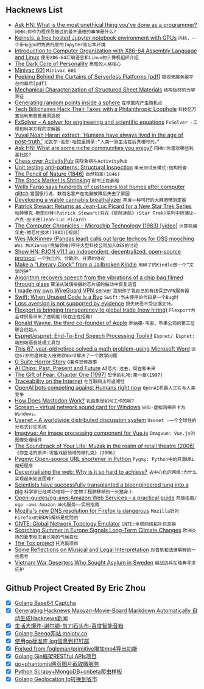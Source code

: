 ## Hacknews List


- [Ask HN: What is the most unethical thing you&#39;ve done as a programmer?](item?id=17692005)  `问HN:你作为程序员做过的最不道德的事情是什么?`
- [Kernels, a free hosted Jupyter notebook environment with GPUs](https://www.kaggle.com/kernels)  `内核，一个带有gpu的免费托管的Jupyter笔记本环境`
- [Introduction to Computer Organization with X86-64 Assembly Language and Linux](http://bob.cs.sonoma.edu/IntroCompOrg-x64/book.html)  `使用X86-64汇编语言和Linux的计算机组织介绍`
- [The Dark Core of Personality](https://blogs.scientificamerican.com/beautiful-minds/the-dark-core-of-personality/)  `黑暗的人格核心`
- [Minivac 601](https://en.wikipedia.org/wiki/Minivac_601)  `Minivac 601`
- [Peeking Behind the Curtains of Serverless Platforms [pdf]](http://pages.cs.wisc.edu/~liangw/pub/atc18-final298.pdf)  `窥视无服务器平台的幕后[pdf]`
- [Mechanical Characterization of Structured Sheet Materials](https://www.disneyresearch.com/publication/structured-sheet-materials/)  `结构板材的力学表征`
- [Generating random points inside a sphere](https://karthikkaranth.me/blog/generating-random-points-in-a-sphere/)  `在球面内产生随机点`
- [Tech Billionaires Hack Their Taxes with a Philanthropic Loophole](https://www.nytimes.com/2018/08/03/business/donor-advised-funds-tech-tax.html)  `科技亿万富翁利用慈善漏洞逃税`
- [FxSolver – A solver for engineering and scientific equations](https://www.fxsolver.com/)  `FxSolver -工程和科学方程的求解器`
- [Yuval Noah Harari extract: ‘Humans have always lived in the age of post-truth.’](https://www.theguardian.com/culture/2018/aug/05/yuval-noah-harari-extract-fake-news-sapiens-homo-deus)  `尤瓦尔·诺亚·哈拉里摘录:“人类一直生活在后真相时代。”`
- [Ask HN: What are some niche communities you enjoy?](item?id=17690852)  `问HN:你喜欢哪些利基社区?`
- [Chess over ActivityPub](https://castling.club/)  `国际象棋在ActivityPub`
- [Unit testing anti-patterns: Structural Inspection](https://enterprisecraftsmanship.com/2016/07/21/unit-testing-anti-patterns-structural-inspection/)  `单元测试反模式:结构检查`
- [The Pencil of Nature (1846)](http://www.gutenberg.org/files/33447/33447-h/33447-h.html)  `自然铅笔(1846)`
- [The Stock Market Is Shrinking](https://www.nytimes.com/2018/08/04/business/shrinking-stock-market.html)  `股市正在萎缩`
- [Wells Fargo says hundreds of customers lost homes after computer glitch](https://money.cnn.com/2018/08/04/news/companies/wells-fargo-mortgage-modification/index.html)  `富国银行说，数百名客户在电脑故障后失去了家园`
- [Developing a viable cannabis breathalyzer](https://www.npr.org/2018/08/04/634992695/the-pot-breathalyzer-is-here-maybe)  `开发一种可行的大麻酒精测定器`
- [Patrick Stewart Returns as Jean-Luc Picard for a New Star Trek Series](https://techcrunch.com/2018/08/04/patrick-stewart-is-returning-to-the-role-of-jean-luc-picard-for-a-new-star-trek-series/)  `帕特里克·斯图尔特(Patrick Stewart)将在《星际迷航》(Star Trek)系列中饰演让-卢克·皮卡德(Jean-Luc Picard)`
- [The Computer Chronicles – Microchip Technology (1983) [video]](https://www.youtube.com/watch?v=LYE4g9N4kCs)  `计算机编年史-微芯片技术(1983)[视频]`
- [Wes McKinney (Pandas lead) calls out large techcos for OSS mooching](https://twitter.com/wesmckinn/status/1020327908160794624)  `Wes McKinney(熊猫领袖)呼吁大型科技公司加入OSS的讨论`
- [Show HN: PJON v11.1 an independent, decentralized, open-source protocol](https://github.com/gioblu/PJON/releases/tag/11.1)  `一个独立的、分散的、开源的协议`
- [Make a “Literary Clock” from a Jailbroken Kindle](https://www.instructables.com/id/Literary-Clock-Made-From-E-reader/)  `用碎了的Kindle做一个“文学时钟”`
- [Algorithm recovers speech from the vibrations of a chip bag filmed through glass](http://news.mit.edu/2014/algorithm-recovers-speech-from-vibrations-0804)  `算法从玻璃拍摄的芯片袋的振动中恢复语音`
- [I made my own WireGuard VPN server](https://techcrunch.com/2018/07/28/how-i-made-my-own-wireguard-vpn-server/)  `我制作了我自己的有线保卫VPN服务器`
- [Swift: When Unused Code Is a Bug](https://www.peripheryapp.com/blog/2018/08/04/swift-when-unused-code-is-a-bug/)  `Swift:当未使用的代码是一个Bug时`
- [Loss aversion is not supported by evidence](https://blogs.scientificamerican.com/observations/why-the-most-important-idea-in-behavioral-decision-making-is-a-fallacy/?sf194849524=1)  `损失厌恶不受证据支持。`
- [Flexport is bringing transparency to global trade (now hiring)](https://www.flexport.com/careers/department/engineering)  `Flexport为全球贸易带来了透明度(现在正在招聘)`
- [Ronald Wayne, the third co-founder of Apple](https://www.cbsnews.com/news/ronald-wayne-apples-third-co-founder-where-is-he-now/)  `罗纳德·韦恩，苹果公司的第三位联合创始人`
- [Espnet/espnet: End-To-End Speech Processing Toolkit](https://github.com/espnet/espnet)  `Espnet/ Espnet:端到端语音处理工具包`
- [This 67-year-old retiree solved a math problem–using Microsoft Word](https://www.wired.com/2017/04/elusive-math-proof-found-almost-lost)  `这位67岁的退休老人用微软Word解决了一个数学问题`
- [G Suite Horror Story](https://lawgimenez.me/2018/08/05/g-suite-horror-story/)  `G套件恐怖故事`
- [AI Chips: Past, Present and Future](https://semiengineering.com/artificial-intelligence-chips-past-present-and-future/)  `AI芯片:过去，现在和未来`
- [The Gift of Fear: Chapter One (1997)](https://archive.nytimes.com/www.nytimes.com/books/first/b/becker-fear.html)  `恐惧的礼物:第一章(1997)`
- [Traceability on the Internet](https://cacm.acm.org/magazines/2018/8/229771-traceability/fulltext)  `在互联网上可追溯性`
- [OpenAI bots competing against Humans right now](https://www.twitch.tv/openai)  `OpenAI机器人正在与人类竞争`
- [How Does Mastodon Work?](https://kevq.uk/how-does-mastodon-work/)  `乳齿象是如何工作的呢?`
- [Scream – virtual network sound card for Windows](https://github.com/duncanthrax/scream)  `尖叫-虚拟网络声卡为Windows。`
- [Usenet – A worldwide distributed discussion system](https://en.wikipedia.org/wiki/Usenet)  `Usenet -一个全球性的分布式讨论系统`
- [Imagvue: An image processing component for Vue.js](https://github.com/runkids/Imagvue)  `Imagvue: Vue.js的图像处理组件`
- [The Soundtrack of Your Life: Muzak in the realm of retail theatre (2006)](https://www.newyorker.com/magazine/2006/04/10/the-soundtrack-of-your-life)  `《你生活的原声:零售戏剧领域的穆扎克》(2006)`
- [Pygmy: Open-source URL shortener in Python](https://github.com/amitt001/pygmy)  `Pygmy: Python中的开源URL缩短程序`
- [Decentralising the web: Why is it so hard to achieve?](https://www.computing.co.uk/ctg/news/3036546/decentralising-the-web-why-is-it-so-hard-to-achieve)  `去中心化的网络:为什么实现起来如此困难?`
- [Scientists have successfully transplanted a bioengineered lung into a pig](https://www.bbc.co.uk/news/science-environment-45046674)  `科学家已经成功地将一个生物工程肺移植到一头猪身上`
- [Open-guides/og-aws:Amazon Web Services – a practical guide](https://github.com/open-guides/og-aws)  `开放指南/ ogo -aws:Amazon Web服务——实用指南`
- [Mozilla&#39;s new DNS resolution for Firefox is dangerous](https://blog.ungleich.ch/en-us/cms/blog/2018/08/04/mozillas-new-dns-resolution-is-dangerous/)  `Mozilla针对Firefox的新DNS解析是危险的`
- [GNTE: Global Network Topology Emulator](https://github.com/CovenantSQL/GNTE)  `GNTE:全局网络拓扑仿真器`
- [Scorching Summer in Europe Signals Long-Term Climate Changes](https://www.nytimes.com/2018/08/04/world/europe/europe-heat-wave.html)  `欧洲炎热的夏季标志着长期的气候变化`
- [The Tox project](https://tox.chat/about.html)  `托克斯项目`
- [Some Reflections on Musical and Legal Interpretation](https://papers.ssrn.com/sol3/papers.cfm?abstract_id=3214890)  `对音乐和法律解释的一些思考`
- [Vietnam War Deserters Who Sought Asylum in Sweden](https://lithub.com/the-vietnam-war-deserters-who-sought-asylum-in-sweden/)  `越战逃兵在瑞典寻求庇护`

## Github Project Created By Eric Zhou

- [x] [Golang Base64 Captcha](https://github.com/mojocn/base64Captcha)
- [x] [Generating Hacknews Maoyan-Movie-Board Markdown Automatically 自动生成Hacknews新闻](https://github.com/dejavuzhou/md-genie)
- [x] [生活大爆炸-谢尔顿-剪刀石头布-百度智能音箱](https://github.com/mojocn/dueros-bang-game)
- [x] [Golang Beego网站 mojotv.cn](https://github.com/mojocn/www.mojotv.cn)
- [x] [使用go标准库,log信息到钉钉群](https://github.com/mojocn/dooger)
- [x] [Forked from fogleman/primitive增加mp4导出功能](https://github.com/mojocn/primitive)
- [x] [Golang Gin框架RESTful APIs项目](https://github.com/JJJJJJJerk/ezier-golang-web-api-framework)
- [x] [go+phantomjs网页图片截取微服务](https://github.com/mojocn/screen_shot)
- [x] [Python Scrapy+MongoDB+cnbeta爬虫样板](https://github.com/mojocn/scrapy_mongodb_boilerplate_cnbeta)
- [x] [Golang Geolocation Ip转换到省市](https://github.com/mojocn/ip2location)